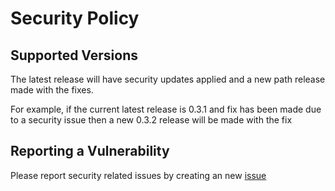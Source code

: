 # Security Policy

## Supported Versions

The latest release will have security updates applied and a new path release 
made with the fixes.

For example, if the current latest release is 0.3.1 and fix has been made due 
to a security issue then a new 0.3.2 release will be made with the fix

## Reporting a Vulnerability

Please report security related issues by creating an new [issue](https://github.com/fidelity/kconnect/issues)
